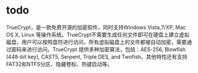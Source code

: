# todo

TrueCrypt，是一款免费开源的加密软件，同时支持Windows Vista,7/XP, Mac OS X, Linux 等操作系统。TrueCrypt不需要生成任何文件即可在硬盘上建立虚拟磁盘，用户可以按照盘符进行访问，所有虚拟磁盘上的文件都被自动加密，需要通过密码来进行访问。TrueCrypt 提供多种加密算法，包括：AES-256, Blowfish (448-bit key), CAST5, Serpent, Triple DES, and Twofish，其他特性还有支持FAT32和NTFS分区、隐藏卷标、热键启动等。 

